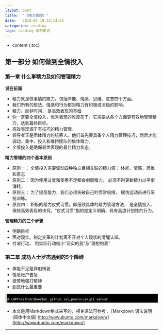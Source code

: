```yaml
---
layout: post
title:  "《精力管理》"
date:   2018-04-19 22:14:54
categories: reading
tags: reading 读书笔记
---
```


* content
{:toc}



## 第一部分 如何做到全情投入

### 第一章 什么事精力及如何管理精力

**说在前面**

* 精力就是做事情的能力。包括体能、情感、思维、意志四个方面。
* 我们所有的想法、情感和行为都对精力有积极或消极的影响。
* 精力，而非时间， 是高效表现的基础
* 你一定要全情投入，优秀表现的难度在于，它需要从各个方面更有效地管理精力，达到最终目标。
* 高效表现源于有技巧的精力管理。 
* 领导者正是团体精力的统筹人。他们首先要具备个人精力管理技巧，然后才能调动、集中、投入和维持团队的集体精力。 
* 全情投入是确保最优表现的最佳精力状态。

**精力管理的四个基本原则**

* 原则一： 全情投入需要调动四种独立且相关联的精力源： 体能，情感，思维和意志
* 原则二： 因为使用过度和使用不足都会削弱精力， 必须不时更新精力以平衡消耗。
* 原则三： 为了提高能力，我们必须突破自己的惯常极限， 模仿运动员进行系统训练。
* 原则四： 积极的精力仪式习惯，即细致具体的精力管理方法， 是全情投入、保持高效表现的诀窍。“仪式习惯”指的是定义明确、具有高度计划性的行为。

**管理精力的三个步骤**

* 明确目标
* 面对现实。制定变革的计划离不开对个人现状的清醒认知。
* 付诸行动。 用实际行动缩小“现实的我”与“理想的我”

### 第二章 成功人士罗杰遇到的5个障碍

* 体能不足是罪魁祸首
* 情感账户告急
* 徒劳地强打精神
* 到底什么最重要


![图片](/image/jekyll.png)


*  本文是用Markdown格式来写的，相关语法可参考： [Markdown 语法说明 (简体中文版) http://wowubuntu.com/markdown/](http://wowubuntu.com/markdown/)  

---
